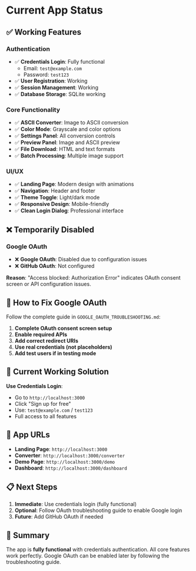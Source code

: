 # Current App Status

## ✅ Working Features

### Authentication
- ✅ **Credentials Login**: Fully functional
  - Email: `test@example.com`
  - Password: `test123`
- ✅ **User Registration**: Working
- ✅ **Session Management**: Working
- ✅ **Database Storage**: SQLite working

### Core Functionality
- ✅ **ASCII Converter**: Image to ASCII conversion
- ✅ **Color Mode**: Grayscale and color options
- ✅ **Settings Panel**: All conversion controls
- ✅ **Preview Panel**: Image and ASCII preview
- ✅ **File Download**: HTML and text formats
- ✅ **Batch Processing**: Multiple image support

### UI/UX
- ✅ **Landing Page**: Modern design with animations
- ✅ **Navigation**: Header and footer
- ✅ **Theme Toggle**: Light/dark mode
- ✅ **Responsive Design**: Mobile-friendly
- ✅ **Clean Login Dialog**: Professional interface

## ❌ Temporarily Disabled

### Google OAuth
- ❌ **Google OAuth**: Disabled due to configuration issues
- ❌ **GitHub OAuth**: Not configured

**Reason**: "Access blocked: Authorization Error" indicates OAuth consent screen or API configuration issues.

## 🔧 How to Fix Google OAuth

Follow the complete guide in `GOOGLE_OAUTH_TROUBLESHOOTING.md`:

1. **Complete OAuth consent screen setup**
2. **Enable required APIs**
3. **Add correct redirect URIs**
4. **Use real credentials (not placeholders)**
5. **Add test users if in testing mode**

## 🎯 Current Working Solution

**Use Credentials Login**:
- Go to `http://localhost:3000`
- Click "Sign up for free"
- Use: `test@example.com` / `test123`
- Full access to all features

## 🚀 App URLs

- **Landing Page**: `http://localhost:3000`
- **Converter**: `http://localhost:3000/converter`
- **Demo Page**: `http://localhost:3000/demo`
- **Dashboard**: `http://localhost:3000/dashboard`

## 📋 Next Steps

1. **Immediate**: Use credentials login (fully functional)
2. **Optional**: Follow OAuth troubleshooting guide to enable Google login
3. **Future**: Add GitHub OAuth if needed

## 🎉 Summary

The app is **fully functional** with credentials authentication. All core features work perfectly. Google OAuth can be enabled later by following the troubleshooting guide.
